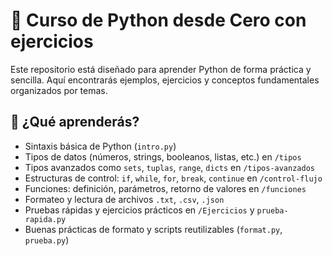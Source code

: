 # 📘 Curso de Python desde Cero con ejercicios

Este repositorio está diseñado para aprender Python de forma práctica y sencilla. Aquí encontrarás ejemplos, ejercicios y conceptos fundamentales organizados por temas.

## 🧠 ¿Qué aprenderás?


- Sintaxis básica de Python (`intro.py`)
- Tipos de datos (números, strings, booleanos, listas, etc.) en `/tipos`
- Tipos avanzados como `sets`, `tuplas`, `range`, `dicts` en `/tipos-avanzados`
- Estructuras de control: `if`, `while`, `for`, `break`, `continue` en `/control-flujo`
- Funciones: definición, parámetros, retorno de valores en `/funciones`
- Formateo y lectura de archivos `.txt`, `.csv`, `.json`
- Pruebas rápidas y ejercicios prácticos en `/Ejercicios` y `prueba-rapida.py`
- Buenas prácticas de formato y scripts reutilizables (`format.py`, `prueba.py`)
